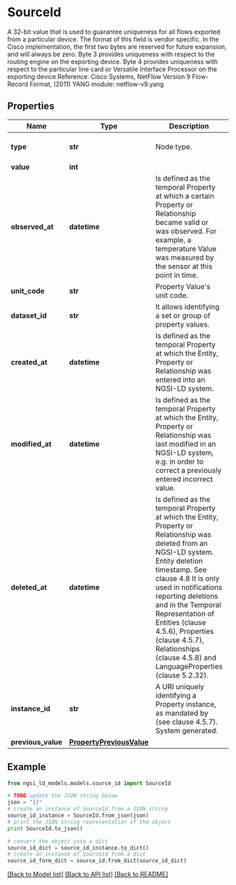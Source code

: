 # SourceId

A 32-bit value that is used to guarantee uniqueness for all flows exported from a particular device. The format of this field is vendor specific. In the Cisco implementation, the first two bytes are reserved for future expansion, and will always be zero. Byte 3 provides uniqueness with respect to the routing engine on the exporting device. Byte 4 provides uniqueness with respect to the particular line card or Versatile Interface Processor on the exporting device  Reference: Cisco Systems, NetFlow Version 9 Flow-Record Format, (2011)  YANG module: netflow-v9.yang 

## Properties

Name | Type | Description | Notes
------------ | ------------- | ------------- | -------------
**type** | **str** | Node type.  | [optional] [default to 'Property']
**value** | **int** |  | 
**observed_at** | **datetime** | Is defined as the temporal Property at which a certain Property or Relationship became valid or was observed. For example, a temperature Value was measured by the sensor at this point in time.  | [optional] 
**unit_code** | **str** | Property Value&#39;s unit code.  | [optional] 
**dataset_id** | **str** | It allows identifying a set or group of property values.  | [optional] 
**created_at** | **datetime** | Is defined as the temporal Property at which the Entity, Property or Relationship was entered into an NGSI-LD system.  | [optional] [readonly] 
**modified_at** | **datetime** | Is defined as the temporal Property at which the Entity, Property or Relationship was last modified in an NGSI-LD system, e.g. in order to correct a previously entered incorrect value.  | [optional] [readonly] 
**deleted_at** | **datetime** | Is defined as the temporal Property at which the Entity, Property or Relationship was deleted from an NGSI-LD system.  Entity deletion timestamp. See clause 4.8 It is only used in notifications reporting deletions and in the Temporal Representation of Entities (clause 4.5.6), Properties (clause 4.5.7), Relationships (clause 4.5.8) and LanguageProperties (clause 5.2.32).  | [optional] [readonly] 
**instance_id** | **str** | A URI uniquely identifying a Property instance, as mandated by (see clause 4.5.7). System generated.  | [optional] [readonly] 
**previous_value** | [**PropertyPreviousValue**](PropertyPreviousValue.md) |  | [optional] 

## Example

```python
from ngsi_ld_models.models.source_id import SourceId

# TODO update the JSON string below
json = "{}"
# create an instance of SourceId from a JSON string
source_id_instance = SourceId.from_json(json)
# print the JSON string representation of the object
print SourceId.to_json()

# convert the object into a dict
source_id_dict = source_id_instance.to_dict()
# create an instance of SourceId from a dict
source_id_form_dict = source_id.from_dict(source_id_dict)
```
[[Back to Model list]](../README.md#documentation-for-models) [[Back to API list]](../README.md#documentation-for-api-endpoints) [[Back to README]](../README.md)


